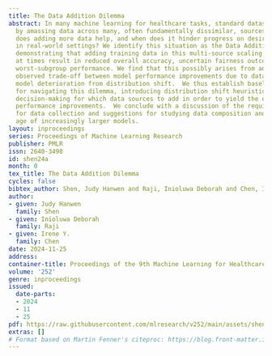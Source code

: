 ```yaml
---
title: The Data Addition Dilemma
abstract: In many machine learning for healthcare tasks, standard datasets are constructed
  by amassing data across many, often fundamentally dissimilar, sources. But when
  does adding more data help, and when does it hinder progress on desired model outcomes
  in real-world settings? We identify this situation as the Data Addition Dilemma,
  demonstrating that adding training data in this multi-source scaling context can
  at times result in reduced overall accuracy, uncertain fairness outcomes and reduced
  worst-subgroup performance. We find that this possibly arises from an empirically
  observed trade-off between model performance improvements due to data scaling and
  model deterioration from distribution shift.  We thus establish baseline strategies
  for navigating this dilemma, introducing distribution shift heuristics to guide
  decision-making for which data sources to add in order to yield the expected model
  performance improvements.  We conclude with a discussion of the required considerations
  for data collection and suggestions for studying data composition and scale in the
  age of increasingly larger models.
layout: inproceedings
series: Proceedings of Machine Learning Research
publisher: PMLR
issn: 2640-3498
id: shen24a
month: 0
tex_title: The Data Addition Dilemma
cycles: false
bibtex_author: Shen, Judy Hanwen and Raji, Inioluwa Deborah and Chen, Irene Y.
author:
- given: Judy Hanwen
  family: Shen
- given: Inioluwa Deborah
  family: Raji
- given: Irene Y.
  family: Chen
date: 2024-11-25
address:
container-title: Proceedings of the 9th Machine Learning for Healthcare Conference
volume: '252'
genre: inproceedings
issued:
  date-parts:
  - 2024
  - 11
  - 25
pdf: https://raw.githubusercontent.com/mlresearch/v252/main/assets/shen24a/shen24a.pdf
extras: []
# Format based on Martin Fenner's citeproc: https://blog.front-matter.io/posts/citeproc-yaml-for-bibliographies/
---
```

